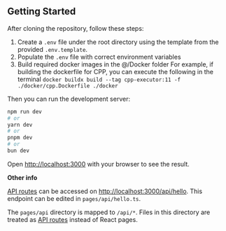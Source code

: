 ## Getting Started

After cloning the repository, follow these steps:
1. Create a `.env` file under the root directory using the template from the provided `.env.template`.
2. Populate the `.env` file with correct environment variables
3. Build required docker images in the @/Docker folder
   For example, if building the dockerfile for CPP, you can execute the following in the terminal
   `docker buildx build --tag cpp-executor:11 -f ./docker/cpp.Dockerfile ./docker`
 
Then you can run the development server:

```bash
npm run dev
# or
yarn dev
# or
pnpm dev
# or
bun dev
```
Open [http://localhost:3000](http://localhost:3000) with your browser to see the result.


**Other info**

[API routes](https://nextjs.org/docs/api-routes/introduction) can be accessed on [http://localhost:3000/api/hello](http://localhost:3000/api/hello). This endpoint can be edited in `pages/api/hello.ts`.

The `pages/api` directory is mapped to `/api/*`. Files in this directory are treated as [API routes](https://nextjs.org/docs/api-routes/introduction) instead of React pages.
